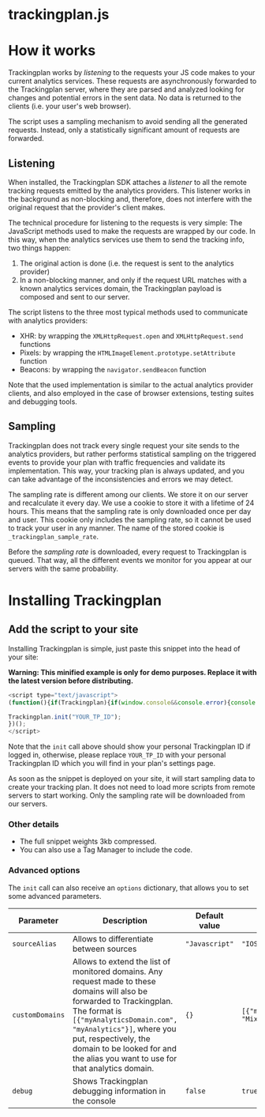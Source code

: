 [//]: <> (This file is meant for public user consumption.)

# trackingplan.js

# How it works

Trackingplan works by _listening_ to the requests your JS code makes to your current analytics services. These requests are asynchronously forwarded to the Trackingplan server, where they are parsed and analyzed looking for changes and potential errors in the sent data. No data is returned to the clients (i.e. your user's web browser).

The script uses a sampling mechanism to avoid sending all the generated requests. Instead, only a statistically significant amount of requests are forwarded.

## Listening

When installed, the Trackingplan SDK attaches a _listener_ to all the remote tracking requests emitted by the analytics providers. This listener works in the background as non-blocking and, therefore, does not interfere with the original request that the provider's client makes.

The technical procedure for listening to the requests is very simple: The JavaScript methods used to make the requests are wrapped by our code. In this way, when the analytics services use them to send the tracking info, two things happen:
1. The original action is done (i.e. the request is sent to the analytics provider)
2. In a non-blocking manner, and only if the request URL matches with a known analytics services domain, the Trackingplan payload is composed and sent to our server.

The script listens to the three most typical methods used to communicate with analytics providers:
- XHR: by wrapping the `XMLHttpRequest.open` and `XMLHttpRequest.send` functions
- Pixels: by wrapping the `HTMLImageElement.prototype.setAttribute` function
- Beacons: by wrapping the `navigator.sendBeacon` function

Note that the used implementation is similar to the actual analytics provider clients, and also employed in the case of browser extensions, testing suites and debugging tools.


## Sampling

Trackingplan does not track every single request your site sends to the analytics providers, but rather performs statistical sampling on the triggered events to provide your plan with traffic frequencies and validate its implementation. This way, your tracking plan is always updated, and you can take advantage of the inconsistencies and errors we may detect.

The sampling rate is different among our clients. We store it on our server and recalculate it every day. We use a cookie to store it with a lifetime of 24 hours. This means that the sampling rate is only downloaded once per day and user. This cookie only includes the sampling rate, so it cannot be used to track your user in any manner. The name of the stored cookie is `_trackingplan_sample_rate`.

Before the _sampling rate_ is downloaded, every request to Trackingplan is queued. That way, all the different events we monitor for you appear at our servers with the same probability.

# Installing Trackingplan

## Add the script to your site

Installing Trackingplan is simple, just paste this snippet into the head of your site:

**Warning: This minified example is only for demo purposes. Replace it with the latest version before distributing.**

```javascript
<script type="text/javascript">
(function(){if(Trackingplan){if(window.console&&console.error){console.error('Trackingplan snippet included twice.');} return;} var Trackingplan=window.Trackingplan={queue:[],sdk:"js",sdkVersion:"1.0.0",providerDomains:{"google-analytics.com":"googleanalytics","segment.com":"segment","segment.io":"segment","quantserve.com":"quantserve","intercom.com":"intercom","amplitude":"amplitude","appsflyer":"appsflyer","fullstory":"fullstory","mixpanel":"mixpanel","kissmetrics":"kissmetrics","hull.io":"hull","hotjar":"hotjar"},options:{tpId:null,environment:"PRODUCTION",sourceAlias:null,trackingplanMethod:"xhr",debug:false,trackingplanEndpoint:"https://tracks.trackingplan.io",trackingplanConfigEndpoint:"https://config.trackingplan.io/",delayConfigDownload:10,ignoreSampling:false,},init:function(options){try{options=typeof options=='string'?{tpId:options}:options;Object.assign(Trackingplan.options,options);Trackingplan.options.debug&&console.log(Trackingplan.options);Trackingplan.installImageInterceptor();Trackingplan.installXHRInterceptor();Trackingplan.installBeaconInterceptor();if(!Trackingplan.getSampleRate()){setTimeout(Trackingplan.downloadSampleRate,Trackingplan.options.delayConfigDownload);} Trackingplan.options.debug&&console.log("trackingplan init finished");}catch(error){console.log("Trackingplan init error: ",error);}},installImageInterceptor:function(){var setsrc=Object.getOwnPropertyDescriptor(HTMLImageElement.prototype,"src").set; Object.defineProperty(HTMLImageElement.prototype,"src",{set:function(url){Trackingplan.processRequest({"method":"GET","endpoint":url,"protocol":"img"});return setsrc.apply(this,arguments);}});var setAttribute=HTMLImageElement.prototype.setAttribute;HTMLImageElement.prototype.setAttribute=function(key,value){if(key.toLowerCase()=="src"){Trackingplan.processRequest({"endpoint":value,"protocol":"img"});} return setAttribute.apply(this,arguments);}},installXHRInterceptor:function(){var open=window.XMLHttpRequest.prototype.open;var send=window.XMLHttpRequest.prototype.send;window.XMLHttpRequest.prototype.open=function(method,url,async,user,password){this._trackingplanUrl=url;this._trackingplanMethod=method;return open.apply(this,arguments);}; window.XMLHttpRequest.prototype.send=function(data){Trackingplan.processRequest({"method":this._trackingplanMethod,"endpoint":this._trackingplanUrl,"payload":data,"protocol":"xhr"});return send.apply(this,arguments);}},installBeaconInterceptor:function(){var sendBeacon=navigator.sendBeacon;navigator.sendBeacon=function(url,data){Trackingplan.processRequest({"method":"POST","endpoint":url,"payload":data,"protocol":"beacon"});return sendBeacon.apply(this,arguments);}},processRequest:function(request){try{function getAnalyticsProvider(endpoint){var matches=endpoint.match(/^https?\:\/\/([^\/?#]+)(?:[\/?#]|$)/i);var hostname=matches&&matches[1];if(!hostname)return false;for(var domain in Trackingplan.providerDomains){if(Trackingplan.providerDomains.hasOwnProperty(domain)&&hostname.indexOf(domain)!==-1)return Trackingplan.providerDomains[domain];}; return false;}; var provider=getAnalyticsProvider(request.endpoint);if(!provider)return;var sampleRate=Trackingplan.getSampleRate();if(!sampleRate){Trackingplan.queue.push(request);Trackingplan.options.debug&&console.log("queue size "+Trackingplan.queue.length);return false;}; if(!Trackingplan.options.ignoreSampling&&Math.random()>=(1 / sampleRate)){Trackingplan.options.debug&&console.log("bad luck request");return true;}; Trackingplan.sendDataToTrackingplan(Trackingplan.createRawTrack(request,provider),Trackingplan.options.trackingplanMethod);return true;}catch(error){console.error("Trackingplan process error",error,request);}},createRawTrack:function(request,provider){return{"provider":provider,"request":{"endpoint":request.endpoint,"method":request.method,"post_payload":request.payload||null,},"context":{"href":window.location.href,"hostname":window.location.hostname,"user_agent":navigator.userAgent},"tp_id":Trackingplan.options.tpId,"source_alias":Trackingplan.options.sourceAlias,"environment":Trackingplan.options.environment,"sdk":Trackingplan.sdk,"sdk_version":Trackingplan.sdkVersion}},sendDataToTrackingplan:function(trackingplanRawEvent,method){Trackingplan.options.debug&&console.log(trackingplanRawEvent);function sendDataToTrackingplanWithIMG(trackingplanRawEvent){var pixel_url=Trackingplan.trackingplanEndpoint+"?data="+encodeURIComponent(btoa(JSON.stringify(trackingplanRawEvent)));Trackingplan.options.debug&&console.log(pixel_url);var element=document.createElement("img");element.src=pixel_url;}; function sendDataToTrackingplanWithBeacon(trackingplanRawEvent){navigator.sendBeacon(Trackingplan.options.trackingplanEndpoint,JSON.stringify(trackingplanRawEvent));}; function sendDataToTrackingplanWithXHR(trackingplanRawEvent,callback){var xhr=new XMLHttpRequest();xhr.open("POST",Trackingplan.options.trackingplanEndpoint,true);xhr.send(JSON.stringify(trackingplanRawEvent));}; switch(method){case"img":sendDataToTrackingplanWithIMG(trackingplanRawEvent);break;case"xhr":sendDataToTrackingplanWithXHR(trackingplanRawEvent);break;case"beacon":sendDataToTrackingplanWithBeacon(trackingplanRawEvent);break;}},processQueue:function(){while(Trackingplan.queue.length){Trackingplan.options.debug&&console.log("queue shift "+Trackingplan.queue.length);var request=Trackingplan.queue.shift();Trackingplan.processRequest(request);}},sampleRateCookieName:"_trackingplan_sample_rate",sampleRateCookieDays:1,getSampleRate:function(){var b=document.cookie.match('(^|[^;]+)\\s*'+Trackingplan.sampleRateCookieName+'\\s*=\\s*([^;]+)');return b?b.pop():'';},setSampleRate:function(rate){var date=new Date();date.setTime(date.getTime()+(Trackingplan.sampleRateCookieDays*24*60*60*1000));var expires="; expires="+date.toGMTString();document.cookie=Trackingplan.sampleRateCookieName+"="+rate+expires+"; path=/";},downloadSampleRate:function(){var head=document.head;var script=document.createElement('script');script.type='text/javascript';script.async=true;script.crossorigin="anonymous";script.src=Trackingplan.options.trackingplanConfigEndpoint+"config-"+Trackingplan.options.tpId+".js";head.appendChild(script);}}

Trackingplan.init("YOUR_TP_ID");
})();
</script>
```

Note that the `init` call above should show your personal Trackingplan ID if logged in, otherwise, please replace `YOUR_TP_ID` with your personal Trackingplan ID which you will find in your plan's settings page.

As soon as the snippet is deployed on your site, it will start sampling data to create your tracking plan. It does not need to load more scripts from remote servers to start working. Only the sampling rate will be downloaded from our servers.

### Other details

- The full snippet weights 3kb compressed.
- You can also use a Tag Manager to include the code.

### Advanced options

The `init` call can also receive an `options` dictionary, that allows you to set some advanced parameters.

| Parameter     | Description                                                                                                                                                                                                                                                                             | Default value | Example                        |
|---------------|-----------------------------------------------------------------------------------------------------------------------------------------------------------------------------------------------------------------------------------------------------------------------------------------|---------------|--------------------------------|
| `sourceAlias`   | Allows to differentiate between sources                                                                                                                                                                                                                                                 | `"Javascript"`  | `"IOS App"`                      |
| `customDomains` | Allows to extend the list of monitored domains. Any request made to these domains will also be forwarded to Trackingplan. The format is `[{"myAnalyticsDomain.com", "myAnalytics"}]`, where you put, respectively, the domain to be looked for and the alias you want to use for that analytics domain. | `{}`            | `[{"mixpanel.com", "Mixpanel"}]` |
| `debug`         | Shows Trackingplan debugging information in the console                                                                                                                                                                                                                                 | `false`         | `true`                           |







